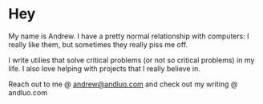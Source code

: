 # Hey
My name is Andrew. I have a pretty normal relationship with computers: I really like them, but sometimes they really piss me off.

I write utilies that solve critical problems (or not so critical problems) in my life. I also love helping with projects that I really believe in.

Reach out to me @ andrew@andluo.com and check out my writing @ andluo.com
